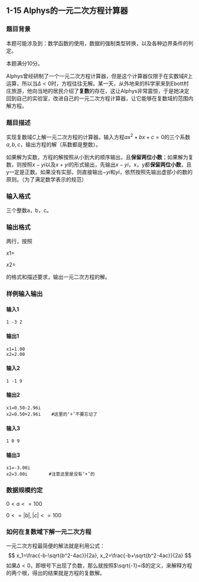 ## 1-15 Alphys的一元二次方程计算器

### 题目背景

本题可能涉及到：数学函数的使用，数据的强制类型转换，以及各种边界条件的判定。

本题满分10分。

Alphys曾经研制了一个一元二次方程计算器，但是这个计算器仅限于在实数域$R$上运算，所以当$\Delta < 0$时，方程往往无解。某一天，从外地来的科学家来到Ebott村庄旅游，他向当地的居民介绍了**复数**的存在，这让Alphys非常震惊，于是她决定回到自己的实验室，改进自己的一元二次方程计算器，让它能够在复数域的范围内解方程。

### 题目描述

实现复数域$C$上解一元二次方程的计算器。输入方程$ax^2+bx+c=0$的三个系数$a,b,c$，输出方程的解（系数都是整数）。

如果解为实数，方程的解按照从小到大的顺序输出，且**保留两位小数**；如果解为复数，则按照$x-yi$以及$x+yi$的形式输出，先输出$x-yi$，x，y都**保留两位小数**，且y一定是正数。如果没有实部，则直接输出$-yi$和$yi$，依然按照先输出虚部小的数的原则。（为了满足数学表示的规范）

### 输入格式

三个整数a，b，c。

### 输出格式

两行，按照

$x1=$

$x2=$

的格式和描述要求，输出一元二次方程的解。

### 样例输入输出

#### 输入1

```
1 -3 2
```

#### 输出1

```
x1=1.00
x2=2.00
```

#### 输入2

```
1 -1 9
```

#### 输出2

```
x1=0.50-2.96i
x2=0.50+2.96i    #这里的‘+’不要忘记了
```

#### 输入3

```
1 0 9
```

#### 输出3

```
x1=-3.00i
x2=3.00i        #注意这里是没有‘+’的
```

### 数据规模约定

$0<a<=100$

$0<=|b|,|c|<=100$

### 如何在复数域下解一元二次方程

一元二次方程最简便的解法就是利用公式：
$$
x_1=\frac{-b-\sqrt{b^2-4ac}}{2a}, 
x_2=\frac{-b+\sqrt{b^2-4ac}}{2a}
$$
如果$\Delta<0$，即根号下出现了负数，那么就按照$\sqrt{-1}=i$的定义，来解释方程的两个根，得出的结果就是方程的复数解。